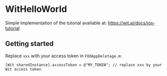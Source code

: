 # WitHelloWorld

Simple implementation of the tutorial available at: https://wit.ai/docs/ios-tutorial

## Getting started

Replace `xxx` with your access token in `FOOAppDeletage.m`:
```
[Wit sharedInstance].accessToken = @"MY_TOKEN"; // replace xxx by your Wit access token
```
